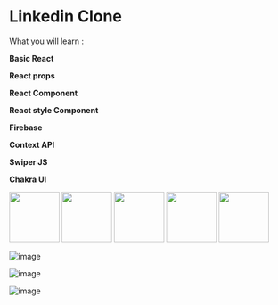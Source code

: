 <h1>Linkedin Clone</h1>

What you will learn :

**Basic React**

**React props**

**React Component**

**React style Component**

**Firebase**

**Context API**

**Swiper JS**

**Chakra UI**

<div display="flex" marginbottom="10px">
  

<img src="https://logos-download.com/wp-content/uploads/2016/09/React_logo_wordmark.png" width="90px">
<img src="https://encrypted-tbn0.gstatic.com/images?q=tbn:ANd9GcTHu-li18fB43TGUOYCSNvjk41vmbyyjAG5HEFv7do69oijZj4L6vlghzeVOT5Vv3ZnEv4&usqp=CAU" width="90px">
<img src="https://cdn.icon-icons.com/icons2/2699/PNG/512/firebase_logo_icon_168209.png" width="90px">
  <img src="https://itelofilho.gallerycdn.vsassets.io/extensions/itelofilho/chakra-ui-cheatsheet/0.1.2/1602346378840/Microsoft.VisualStudio.Services.Icons.Default" width="90px">
  <img src="https://res.cloudinary.com/practicaldev/image/fetch/s--pVkm7j6Q--/c_imagga_scale,f_auto,fl_progressive,h_420,q_auto,w_1000/https://dev-to-uploads.s3.amazonaws.com/i/hjrpvkz5o72yo6zpptze.png" width="90px">
</div>

![image](https://github.com/rahul-p-007/Linkedin-Clone/assets/106008744/483760f4-53a8-47d5-b399-0dfcdea2d5eb)


![image](https://github.com/rahul-p-007/Linkedin-Clone/assets/106008744/c01b2fdd-4cd3-43cf-8fa4-c49e113c4c00)

![image](https://github.com/rahul-p-007/Linkedin-Clone/assets/106008744/60a28210-228b-4fd1-95cc-5191e6eca37f)


